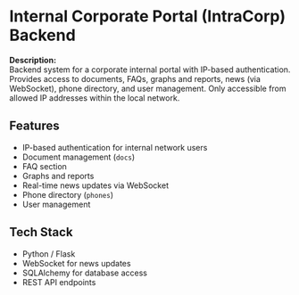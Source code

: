# Internal Corporate Portal (IntraCorp) Backend

**Description:**  
Backend system for a corporate internal portal with IP-based authentication. Provides access to documents, FAQs, graphs and reports, news (via WebSocket), phone directory, and user management. Only accessible from allowed IP addresses within the local network.

## Features
- IP-based authentication for internal network users
- Document management (`docs`)
- FAQ section
- Graphs and reports
- Real-time news updates via WebSocket
- Phone directory (`phones`)
- User management

## Tech Stack
- Python / Flask
- WebSocket for news updates
- SQLAlchemy for database access
- REST API endpoints
